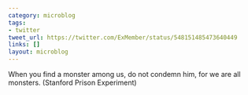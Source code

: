 ```yaml
---
category: microblog
tags:
- twitter
tweet_url: https://twitter.com/ExMember/status/548151485473640449
links: []
layout: microblog
---
```

When you find a monster among us, do not condemn him, for we are all monsters. (Stanford Prison Experiment)
